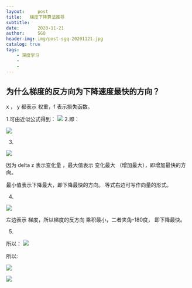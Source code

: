 ```yaml
---
layout:     post
title:   梯度下降算法推导
subtitle:   
date:       2020-11-21
author:     SGQ
header-img: img/post-sgq-20201121.jpg
catalog: true
tags:
    - 深度学习
    -
    - 
---
```




## 为什么梯度的反方向为下降速度最快的方向？



 x ， y 都表示 权重，f 表示损失函数。
 
1.可由近似公式得到：
<img src="https://www.zhihu.com/equation?tex=
f(x + \Delta x,y+\Delta y)=f(x,y)+\frac{\partial f}{\partial x} \cdot \Delta x+\frac{\partial f}{\partial y} \cdot\Delta y" />
2.即：
    
<img src="http://www.zhihu.com/equation?tex=  f(x+\Delta x,y+\Delta y)-f(x,y)=\frac{\partial f}{\partial x} \cdot \Delta x+\frac{\partial f}{\partial y} \cdot\Delta y
"/>

3.

<img src="http://www.zhihu.com/equation?tex= 
\Delta z=\frac{\partial f}{\partial x} \cdot \Delta x+\frac{\partial f}{\partial y} \cdot\Delta y"/>


因为     delta z 表示变化量 ，最大值表示  变化最大 （增加最大），即增加最快的方向。

最小值表示下降最大，即下降最快的方向。 等式右边可写作向量的形式。



4.

<img src="http://www.zhihu.com/equation?tex= 
(\frac{\partial f}{\partial x}，\frac{\partial f}{\partial y})\cdot(\Delta x,\Delta y)"/>

左边表示 梯度，所以梯度的反方向 乘积最小，二者夹角-180度， 即下降最快。



5.

所以：
<img src="http://www.zhihu.com/equation?tex= 
(\Delta x,\Delta y) = - a(\frac{\partial f}{\partial x}，\frac{\partial f}{\partial y})"/>




所以:

<img src="http://www.zhihu.com/equation?tex= 
x+\Delta x = x-a*\frac{\partial f}{\partial x}"/>

<img src="http://www.zhihu.com/equation?tex= 
x+\Delta y = y-a*\frac{\partial f}{\partial y}
"/>



          
